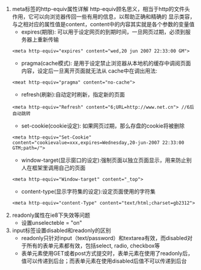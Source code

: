 1. meta标签的http-equiv属性详解
http-equiv顾名思义，相当于http的文件头作用，它可以向浏览器传回一些有用的信息，以帮助正确和精确的
显示类容，与之相对应的属性值是content，content中的内容其实就是各个参数的变量值
    - expires(期限): 可以用于设定网页的到期时间，一旦网页过期，必须到服务器上重新传输
    ```
    <meta http-equiv="expires" content="wed,20 jun 2007 22:33:00 GM">
    ```
    - pragma(cache模式): 是用于设定禁止浏览器从本地机的缓存中调阅页面内容，设定后一旦离开页面就无法从
    cache中在调出用法:
    ```
    <meat http-equiv="pragma" content="no-cache">
    ```
    - refresh(刷新):自动定时刷新，指定新的页面
    ```
    <meta http-equiv="Refresh" content="6;URL=http://www.net.cn"> //6后自动跳转
    ```
    - set-cookie(cookie设定): 如果网页过期，那么存盘的cookie将被删除
    ```
    <meta http-equiv="Set-Cookie" content="cookievalue=xxx,expires=Wednesday,20-jun-2007 22:33:00 GTM;path=/">
    ```
    - window-target(显示窗口的设定):强制页面以独立页面显示，用来防止别人在框架里调用自己的页面
    ```
    <meta http-equiv="Window-target" content="_top">
    ```
    - content-type(显示字符集的设定):设定页面使用的字符集
    ```
    <meta http-equiv="content-Type" content="text/html;charset=gb2312">
    ```
2. readonly属性在ie8下失效等问题
    - 设置unselecteble = "on"
3. input标签设置disabled和readonly的区别
    - readonly只针对input（text/password）和textarea有效，而disabled对于所有的表单元素都有效，包括select, radio, checkbox等
    - 表单元素使用GET或者post方式提交时，表单元素在使用了readonly后，值可以传递到后台；而表单元素在使用disabled后值不可以传递到后台